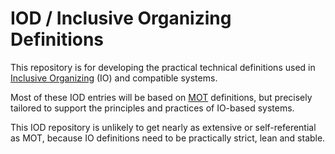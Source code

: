 # IOD / Inclusive Organizing Definitions
This repository is for developing the practical technical definitions used in [Inclusive Organizing](https://docs.google.com/document/d/1_KwMbdghVVv1FODuy21QsXXXHsAKTLGc0YGT64oh0mg/edit?usp=sharing) (IO) and compatible systems.  

Most of these IOD entries will be based on [MOT](https://github.com/gcassel/Modular-Organizing-Terminology) definitions, but precisely tailored to support the principles and practices of IO-based systems.  

This IOD repository is unlikely to get nearly as extensive or self-referential as MOT, because IO definitions need to be practically strict, lean and stable.
